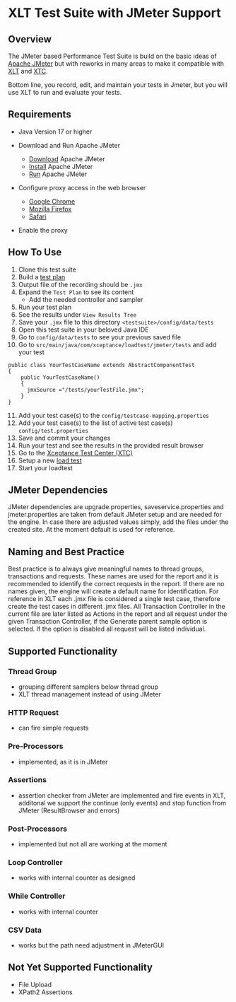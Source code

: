 # XLT Test Suite with JMeter Support 

## Overview
The JMeter based Performance Test Suite is build on the basic ideas of [Apache JMeter](https://jmeter.apache.org/index.html) but with reworks in many areas to make it compatible with [XLT](https://www.xceptance.com/de/xlt/) and [XTC](https://xtc.xceptance.com/).

Bottom line, you record, edit, and maintain your tests in Jmeter, but you will use XLT to run and evaluate your tests. 

## Requirements

* Java Version 17 or higher
* Download and Run Apache JMeter
    * [Download](https://jmeter.apache.org/download_jmeter.cgi) Apache JMeter
    * [Install](https://jmeter.apache.org/usermanual/get-started.html#install) Apache JMeter
    * [Run](https://jmeter.apache.org/usermanual/get-started.html#running) Apache JMeter

* Configure proxy access in the web browser
    * [Google Chrome](https://oxylabs.io/resources/integrations/chrome)
    * [Mozilla Firefox](https://smartproxy.com/configuration/how-to-setup-proxy-on-firefox-browser)
    * [Safari](https://smartproxy.com/configuration/how-to-setup-proxy-on-safari-browser)
* Enable the proxy


## How To Use
1. Clone this test suite
2. Build a [test plan](https://jmeter.apache.org/usermanual/get-started.html#test_plan_building)
3. Output file of the recording should be `.jmx`
4. Expand the `Test Plan` to see its content
    * Add the needed controller and sampler
5. Run your test plan
6. See the results under `View Results Tree`
7. Save your `.jmx` file to this directory `<testsuite>/config/data/tests`
8. Open this test suite in your beloved Java IDE
9. Go to `config/data/tests` to see your previous saved file
10. Go to `src/main/java/com/xceptance/loadtest/jmeter/tests` and add your test    
```
public class YourTestCaseName extends AbstractComponentTest
{
    public YourTestCaseName()
    {
      jmxSource ="/tests/yourTestFile.jmx";
    }
}
```
11. Add your test case(s) to the `config/testcase-mapping.properties`
12. Add your test case(s) to the list of active test case(s) `config/test.properties`
13. Save and commit your changes
14. Run your test and see the results in the provided result browser
15. Go to the [Xceptance Test Center (XTC)](https://xtc.xceptance.com/)
16. Setup a new [load test](https://docs.xceptance.com/xtc/loadtesting/)
17. Start your loadtest

## JMeter Dependencies
JMeter dependencies are upgrade.properties, saveservice.properties and jmeter.properties are taken from default JMeter setup and are needed for the engine. In case there are adjusted values simply, add the files under the created site. At the moment default is used for reference.

## Naming and Best Practice

Best practice is to always give meaningful names to thread groups, transactions and requests. These names are used for the report and it is recommended to identify the correct requests in the report. If there are no names given, the engine will create a default name for identification.
For reference in XLT each .jmx file is considered a single test case, therefore create the test cases in different .jmx files. All Transaction Controller in the current file are later listed as Actions in the report and all request under the given Transaction Controller, if the Generate parent sample option is selected. If the option is disabled all request will be listed individual.

## Supported Functionality
### Thread Group

* grouping different samplers below thread group
* XLT thread management instead of using JMeter

### HTTP Request
* can fire simple requests

### Pre-Processors
* implemented, as it is in JMeter

### Assertions
* assertion checker from JMeter are implemented and fire events in XLT, additonal we support the continue (only events) and stop function from JMeter (ResultBrowser and errors)

### Post-Processors
* implemented but not all are working at the moment

### Loop Controller
* works with internal counter as designed

### While Controller
* works with internal counter

### CSV Data
* works but the path need adjustment in JMeterGUI

## Not Yet Supported Functionality
* File Upload
* XPath2 Assertions
